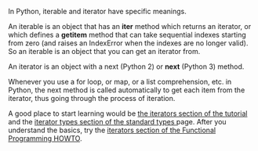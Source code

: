 In Python, iterable and iterator have specific meanings.

An iterable is an object that has an __iter__ method which returns an iterator, or which defines a __getitem__ method that can take sequential indexes starting from zero (and raises an IndexError when the indexes are no longer valid). So an iterable is an object that you can get an iterator from.

An iterator is an object with a next (Python 2) or __next__ (Python 3) method.

Whenever you use a for loop, or map, or a list comprehension, etc. in Python, the next method is called automatically to get each item from the iterator, thus going through the process of iteration.

A good place to start learning would be [the iterators section of the tutorial](https://docs.python.org/3/tutorial/classes.html#iterators) and the [iterator types section of the standard types ](https://docs.python.org/dev/library/stdtypes.html#iterator-types)page. After you understand the basics, try the [iterators section of the Functional Programming HOWTO](https://docs.python.org/dev/howto/functional.html#iterators).